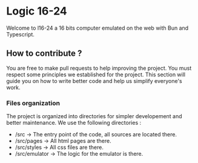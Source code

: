 # Logic 16-24
Welcome to l16-24 a 16 bits computer emulated on the web with Bun and Typescript.

## How to contribute ?
You are free to make pull requests to help improving the project. You must respect some principles we established for the project. This section will guide you on how to write better code and help us simplify everyone's work.

### Files organization
The project is organized into directories for simpler developement and better maintenance. We use the following directories : 

- /src -> The entry point of the code, all sources are located there.
- /src/pages -> All html pages are there.
- /src/styles -> All css files are there.
- /src/emulator -> The logic for the emulator is there.

